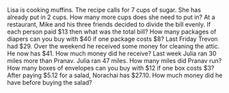 Lisa is cooking muffins. The recipe calls for 7 cups of sugar. She has already put in 2 cups. How many more cups does she need to put in?
At a restaurant, Mike and his three friends decided to divide the bill evenly. If each person paid $13 then what was the total bill?
How many packages of diapers can you buy with $40 if one package costs $8?
Last Friday Trevon had $29. Over the weekend he received some money for cleaning the attic. He now has $41. How much money did he receive?
Last week Julia ran 30 miles more than Pranav. Julia ran 47 miles. How many miles did Pranav run?
How many boxes of envelopes can you buy with $12 if one box costs $3?
After paying $5.12 for a salad, Norachai has $27.10. How much money did he have before buying the salad?